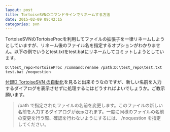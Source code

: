 ```yaml
---
layout: post
title: TortoiseSVNのコマンドラインでリネームする方法
date: 2015-02-09 09:42:15
categories: svn
---
```

<p>TortoiseSVNのTortoiseProcを利用してファイルの拡張子を一律リネームしようとしていますが、リネーム後のファイル名を指定するオプションがわかりません。以下の例でいうとtest.txtをtest.batにリネームしてコミットしようとしています。</p>

<pre><code>D:\test_repo&gt;TortoiseProc /command:rename /path:D:\test_repo\test.txt test.bat /noquestion  
</code></pre>

<p><a href="http://tortoisesvn.net/docs/release/TortoiseSVN_ja/tsvn-automation.html#tsvn-automation-basics" rel="nofollow">付録D TortoiseSVN の自動化</a>を見ると出来そうなのですが、新しい名前を入力するダイアログを表示させずに処理するにはどうすればよいでしょうか。ご教示願います。</p>

<blockquote>
  <p>/path で指定されたファイルの名前を変更します。このファイルの新しい名前を入力するダイアログが表示されます。一度に同様のファイルの名前の変更を行う際、確認を行わないようにするには、 /noquestion を指定してください。</p>
</blockquote>
